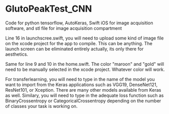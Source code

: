 # GlutoPeakTest_CNN
Code for python tensorflow, AutoKeras, Swift iOS for image acquisition software, and stl file for image acquisition compartment

Line 16 in launchscree.swift, you will need to upload some kind of image file on the xcode project for the app to compile. This can be anything. The launch screen can be eliminated entirely actually, its only there for aesthetics.

Same for line 9 and 10 in the home.swift. The color "maroon" and "gold" will need to be manually selected in the xcode project. Whatever color will work.

For transferlearning, you will need to type in the name of the model you want to import from the Keras applications such as VGG19, DenseNet121, ResNet101, or Xception. There are many other models available from Keras as well. Similary, you will need to type in the adequate loss function such as BinaryCrossentropy or CategoricalCrossentropy depending on the number of classes your task is working on. 
